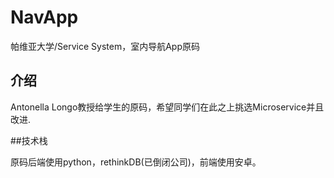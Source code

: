 # NavApp
帕维亚大学/Service System，室内导航App原码

## 介绍

Antonella Longo教授给学生的原码，希望同学们在此之上挑选Microservice并且改进.

##技术栈

原码后端使用python，rethinkDB(已倒闭公司)，前端使用安卓。
